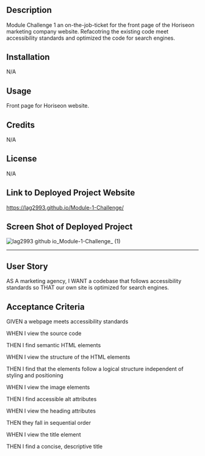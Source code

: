 # <Module-Challenge-1>
## Description
  Module Challenge 1 an on-the-job-ticket for the front page of the Horiseon marketing company website. Refacotring the existing code meet accessibility standards and    optimized the code for search engines. 
  
## Installation
N/A

## Usage
  Front page for Horiseon website.  
## Credits

  N/A
## License
  N/A 

## Link to  Deployed Project Website 
  https://lag2993.github.io/Module-1-Challenge/

## Screen Shot of Deployed Project
  ![lag2993 github io_Module-1-Challenge_ (1)](https://user-images.githubusercontent.com/119230237/206601262-aead11ae-bae2-40e0-97d6-b1427a99899d.png)

  
  
  
  
---  
## User Story
AS A marketing agency, I WANT a codebase that follows accessibility standards so THAT our own site is optimized for search engines.
## Acceptance Criteria
GIVEN a webpage meets accessibility standards

WHEN I view the source code

THEN I find semantic HTML elements

WHEN I view the structure of the HTML elements

THEN I find that the elements follow a logical structure independent of styling and positioning

WHEN I view the image elements

THEN I find accessible alt attributes

WHEN I view the heading attributes

THEN they fall in sequential order

WHEN I view the title element

THEN I find a concise, descriptive title 

